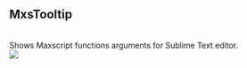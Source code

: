 <h2>MxsTooltip</h2><br>
Shows Maxscript functions arguments for Sublime Text editor.<br>
<img src="https://github.com/fatbbc/MxsTooltip/blob/master/MxsTooltip.gif"/>

